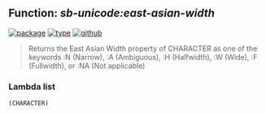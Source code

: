 ## Function: ***sb-unicode:east-asian-width***
[![package](https://img.shields.io/badge/Package-SB--UNICODE-5f9ea0.svg?style=social&colorA=999999)](../) [![type](https://img.shields.io/badge/Type-Function-5f9ea0.svg?style=social&colorA=999999)](../#function) [![github](https://img.shields.io/badge/GitHub-View_the_source-5f9ea0.svg?style=social&colorA=999999&logo=github)](https://github.com/sbcl/sbcl/blob/master/src/code/target-unicode.lisp/) 

> Returns the East Asian Width property of CHARACTER as
> one of the keywords :N (Narrow), :A (Ambiguous), :H (Halfwidth),
> :W (Wide), :F (Fullwidth), or :NA (Not applicable)

### Lambda list
```
(CHARACTER)
```
